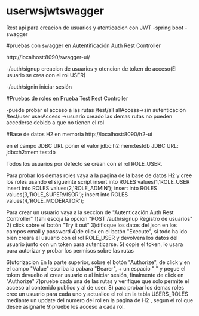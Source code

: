 # userwsjwtswagger
Rest api para creacion de usuarios y atenticacion con JWT -spring boot - swagger

#pruebas con swagger en Autentificación Auth Rest Controller

http://localhost:8090/swagger-ui/

-/auth/signup creacion de usuarios y otencion de token de acceso(El usuario se crea con el rol USER)

-/auth/signin iniciar sesión

#Pruebas de roles en Prueba Test Rest Controller

-puede probar el acceso a las rutas /test/all allAccess->sin autenticacion /test/user userAccess ->usuario creado las demas rutas no pueden accederse debido a que no tienen el rol

#Base de datos H2 en memoria http://localhost:8090/h2-ui

en el campo JDBC URL poner el valor jdbc:h2:mem:testdb JDBC URL: jdbc:h2:mem:testdb

Todos los usuarios por defecto se crean con el rol ROLE_USER.

Para probar los demas roles vaya a la pagina de la base de datos H2 y cree los roles usando el sigueinte script
insert into ROLES values(1,'ROLE_USER
insert into ROLES values(2,'ROLE_ADMIN');
insert into ROLES values(3,'ROLE_SUPERVISOR');
insert into ROLES values(4,'ROLE_MODERATOR');

Para crear un usuario vaya a la seccion de "Autenticación Auth Rest Controller"
1)ahi escoja la opcion "POST ​/auth​/signup Registro de usuarios"
2) click sobre el botón "Try it out"
3)dificque los datos del json en los campos email y password 
4)de click en el botón "Execute", si todo ha ido bien creara el usuario con el rol ROLE_USER y devolvera los datos del usuario junto con un token para autenticarse. 
5) copie el token, lo usara para autorizar y probar los permisos sobre las rutas

6)utorizacion En la parte superior, sobre el botón "Authorize", de click y en el campo "Value" escriba la pabara "Bearer", + un espacio " " y pegue el token devuelto al crear usuario o al iniciar sesión, finalmente de click en "Authorize"
7)pruebe cada una de las rutas y verifique que solo permite el acceso al contenido publico y al de user.
8) para probar los demas roles cree un usuario para cada uno y actualice el rol en la tabla USERS_ROLES mediante un update del numero del rol en la pagina de H2 , segun el rol que desee asignarle
9)pruebe los acceso a cada rol.
